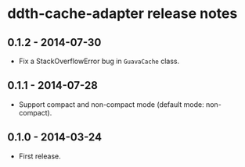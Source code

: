 ddth-cache-adapter release notes
================================

0.1.2 - 2014-07-30
------------------
- Fix a StackOverflowError bug in `GuavaCache` class.


0.1.1 - 2014-07-28
------------------
- Support compact and non-compact mode (default mode: non-compact).


0.1.0 - 2014-03-24
------------------
- First release.
